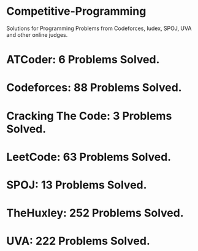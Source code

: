 # Competitive-Programming
Solutions for Programming Problems from Codeforces, Iudex, SPOJ, UVA and other online judges.

# ATCoder: 6 Problems Solved.
# Codeforces: 88 Problems Solved.
# Cracking The Code: 3 Problems Solved.
# LeetCode: 63 Problems Solved.
# SPOJ: 13 Problems Solved.
# TheHuxley: 252 Problems Solved.
# UVA: 222 Problems Solved.
